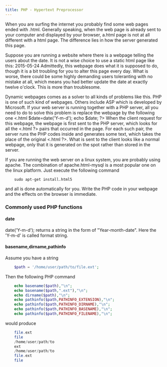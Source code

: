 ```yaml
---
title: PHP - Hypertext Preprocessor
---
```


When you are surfing the internet you probably find some web pages ended
with .html. Generally speaking, when the web page is already sent to
your computer and displayed by your browser, a.html page is not at all
different with a html page. The difference lies in how the server
generated this page.

Suppose you are running a website where there is a webpage telling the
users about the date. It is not a wise choice to use a static html page
like this:
2015-05-24
Admittedly, this webpage does what it is supposed to do, though it is a
bit troubling for you to alter this page every day. What is worse, there
could be some highly demanding users toleranting with no mistake at all,
which means you had better update the date at exactly twelve o'clock.
This is more than troublesome.

Dynamic webpages comes as a solver to all kinds of problems like this.
PHP is one of such kind of webpages. Others include ASP which is
developed by Microsoft. If your web server is running together with a
PHP server, all you need to do to solve this problem is replace the
webpage by the following one
&lt;.html \$date=date('Y-m-d'); echo \$date; ?&gt;
When the client request for this webpage, the webpage is first sent to
the PHP server, which looks for all the &lt;.html ?&gt; pairs that
occurred in the page. For each such pair, the server runs the PHP codes
inside and generates some text, which takes the place of the original
&lt;.html ?&gt;. What is sent to the client looks like a normal webpage,
only that it is generated on the spot rather than stored in the server.

If you are running the web server on a linux system, you are probably
using apache. The combination of apache.html-mysql is a most popular one
on the linux platform. Just execute the following command
```
    sudo apt-get install.html5
```

and all is done automatically for you. Write the PHP code in your
webpage and the effects on the browser is immediate.
### Commonly used PHP functions

#### date

date('Y-m-d'); returns a string in the form of "Year-month-date". Here
the 'Y-m-d' is called format string.
#### basename,dirname,pathinfo

Assume you have a string
```php
    $path = '/home/user/path/to/file.ext';
```

Then the following PHP command
```php
    echo basename($path),"\n";
    echo basename($path,".ext"),"\n";
    echo dirname($path),"\n";
    echo pathinfo($path,PATHINFO_EXTENSION),"\n";
    echo pathinfo($path,PATHINFO_DIRNAME),"\n";
    echo pathinfo($path,PATHINFO_BASENAME),"\n";
    echo pathinfo($path,PATHINFO_FILENAME),"\n";
```

would produce
```php
    file.ext
    file
    /home/user/path/to
    ext
    /home/user/path/to
    file.ext
    file
```
